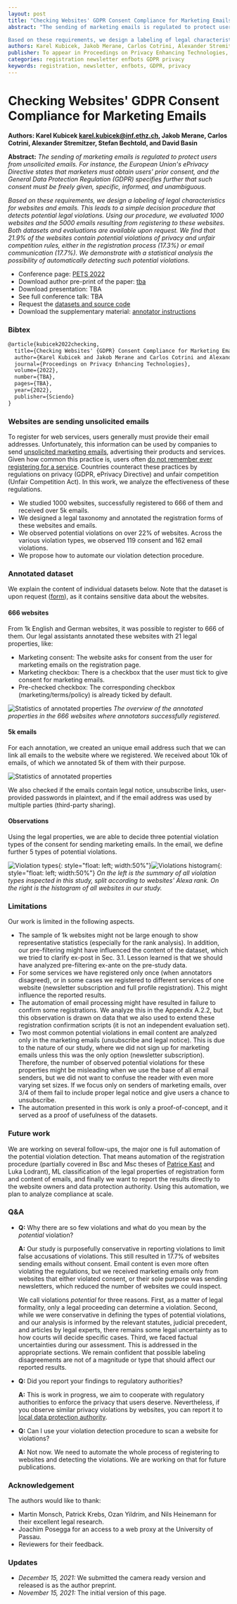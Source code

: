 ```yaml
---
layout: post
title: "Checking Websites' GDPR Consent Compliance for Marketing Emails"
abstract: "The sending of marketing emails is regulated to protect users from unsolicited emails. For instance, the European Union's ePrivacy Directive states that marketers must obtain users' prior consent, and the General Data Protection Regulation (GDPR) specifies further that such consent must be freely given, specific, informed, and unambiguous.

Based on these requirements, we design a labeling of legal characteristics for websites and emails. This leads to a simple decision procedure that detects potential legal violations. Using our procedure, we evaluated 1000 websites and the 5000 emails resulting from registering to these websites. Both datasets and evaluations are available upon request. We find that 21.9% of the websites contain potential violations of privacy and unfair competition rules, either in the registration process (17.3%) or email communication (17.7%). We demonstrate with a statistical analysis the possibility of automatically detecting such potential violations."
authors: Karel Kubicek, Jakob Merane, Carlos Cotrini, Alexander Stremitzer, Stefan Bechtold, David Basin
publisher: To appear in Proceedings on Privacy Enhancing Technologies, PETS, 2022.
categories: registration newsletter enfbots GDPR privacy
keywords: registration, newsletter, enfbots, GDPR, privacy
---
```


# Checking Websites' GDPR Consent Compliance for Marketing Emails

**Authors: Karel Kubicek <karel.kubicek@inf.ethz.ch>, Jakob Merane, Carlos Cotrini, Alexander Stremitzer, Stefan Bechtold, and David Basin**

**Abstract:** *The sending of marketing emails is regulated to protect users from unsolicited emails. For instance, the European Union's ePrivacy Directive states that marketers must obtain users' prior consent, and the General Data Protection Regulation (GDPR) specifies further that such consent must be freely given, specific, informed, and unambiguous.*

*Based on these requirements, we design a labeling of legal characteristics for websites and emails. This leads to a simple decision procedure that detects potential legal violations. Using our procedure, we evaluated 1000 websites and the 5000 emails resulting from registering to these websites. Both datasets and evaluations are available upon request. We find that 21.9% of the websites contain potential violations of privacy and unfair competition rules, either in the registration process (17.3%) or email communication (17.7%). We demonstrate with a statistical analysis the possibility of automatically detecting such potential violations.*

* Conference page: [PETS 2022](https://petsymposium.org/2022/paperlist.php)
* Download author pre-print of the paper: [tba]()
* Download presentation: TBA
* See full conference talk: TBA
* Request the [datasets and source code](https://forms.gle/dTGpfs5vKqdLz8sQ7)
* Download the supplementary material: [annotator instructions]()

### Bibtex

```latex
@article{kubicek2022checking,
  title={Checking Websites' {GDPR} Consent Compliance for Marketing Emails},
  author={Karel Kubicek and Jakob Merane and Carlos Cotrini and Alexander Stremitzer and Stefan Bechtold and David Basin},
  journal={Proceedings on Privacy Enhancing Technologies},
  volume={2022},
  number={TBA},
  pages={TBA},
  year={2022},
  publisher={Sciendo}
}
```

### Websites are sending unsolicited emails

To register for web services, users generally must provide their email addresses. Unfortunately, this information can be used by companies to send [unsolicited marketing emails](https://dma.org.uk/uploads/misc/marketers-email-tracker-2019.pdf), advertising their products and services. Given how common this practice is, users often [do not remember ever registering for a service](https://optinmonster.com/is-email-marketing-dead-heres-what-the-statistics-show). Countries counteract these practices by regulations on privacy (GDPR, ePrivacy Directive) and unfair competition (Unfair Competition Act). In this work, we analyze the effectiveness of these regulations.

* We studied 1000 websites, successfully registered to 666 of them and received over 5k emails.
* We designed a legal taxonomy and annotated the registration forms of these websites and emails.
* We observed potential violations on over 22% of websites. Across the various violation types, we observed 119 consent and 162 email violations.
* We propose how to automate our violation detection procedure.


### Annotated dataset

We explain the content of individual datasets below. Note that the dataset is upon request ([form](https://forms.gle/dTGpfs5vKqdLz8sQ7)), as it contains sensitive data about the websites.

#### 666 websites

From 1k English and German websites, it was possible to register to 666 of them. Our legal assistants annotated these websites with 21 legal properties, like:

* Marketing consent: The website asks for consent from the user for marketing emails on the registration page.
* Marketing checkbox: There is a checkbox that the user must tick to give consent for marketing emails.
* Pre-checked checkbox: The corresponding checkbox (marketing/terms/policy) is already ticked by default.


![Statistics of annotated properties](https://karelkubicek.github.io/assets/images/reg-pets/prop_stat.png)
*The overview of the annotated properties in the 666 websites where annotators successfully registered.*


#### 5k emails

For each annotation, we created an unique email address such that we can link all emails to the website where we registered. We received about 10k of emails, of which we annotated 5k of them with their purpose.

![Statistics of annotated properties](https://karelkubicek.github.io/assets/images/reg-pets/email_types.png)

We also checked if the emails contain legal notice, unsubscribe links, user-provided passwords in plaintext, and if the email address was used by multiple parties (third-party sharing).

#### Observations

Using the legal properties, we are able to decide three potential violation types of the consent for sending marketing emails. In the email, we define further 5 types of potential violations.

![Violation types](https://karelkubicek.github.io/assets/images/reg-pets/viol_all.png){: style="float: left; width:50%"}![Violations histogram](https://karelkubicek.github.io/assets/images/reg-pets/viol_hist.png){: style="float: left; width:50%"}
*On the left is the summary of all violation types inspected in this study, split according to websites' Alexa rank. On the right is the histogram of all websites in our study.*

### Limitations

Our work is limited in the following aspects.

* The sample of 1k websites might not be large enough to show representative statistics (especially for the rank analysis). In addition, our pre-filtering might have influenced the content of the dataset, which we tried to clarify ex-post in Sec. 3.1. Lesson learned is that we should have analyzed pre-filtering ex-ante on the pre-study data.
* For some services we have registered only once (when annotators disagreed), or in some cases we registered to different services of one website (newsletter subscription and full profile registration). This might influence the reported results.
* The automation of email processing might have resulted in failure to confirm some registrations. We analyze this in the Appendix A.2.2, but this observation is drawn on data that we also used to extend these registration confirmation scripts (it is not an independent evaluation set).
* Two most common potential violations in email content are analyzed only in the marketing emails (unsubscribe and legal notice). This is due to the nature of our study, where we did not sign up for marketing emails unless this was the only option (newsletter subscription). Therefore, the number of observed potential violations for these properties might be misleading when we use the base of all email senders, but we did not want to confuse the reader with even more varying set sizes. If we focus only on senders of marketing emails, over 3/4 of them fail to include proper legal notice and give users a chance to unsubscribe.
* The automation presented in this work is only a proof-of-concept, and it served as a proof of usefulness of the datasets.


### Future work

We are working on several follow-ups, the major one is full automation of the potential violation detection. That means automation of the registration procedure (partially covered in Bsc and Msc theses of [Patrice Kast](https://karelkubicek.github.io/assets/pdf/Patrice_Kast_Automating_website_registration_for_GDPR_compliance_analysis_signed.pdf) and Luka Lodrant), ML classification of the legal properties of registration form and content of emails, and finally we want to report the results directly to the website owners and data protection authority. Using this automation, we plan to analyze compliance at scale.


### Q&A

* **Q:** Why there are so few violations and what do you mean by the *potential* violation?

  **A:** Our study is purposefully conservative in reporting violations to limit false accusations of violations. This still resulted in 17.7% of websites sending emails without consent. Email content is even more often violating the regulations, but we received marketing emails only from websites that either violated consent, or their sole purpose was sending newsletters, which reduced the number of websites we could inspect.

  We call violations *potential* for three reasons. First, as a matter of legal formality, only a legal proceeding can determine a violation. Second, while we were conservative in defining the types of potential violations, and our analysis is informed by the relevant statutes, judicial precedent, and articles by legal experts, there remains some legal uncertainty as to how courts will decide specific cases. Third, we faced factual uncertainties during our assessment. This is addressed in the appropriate sections. We remain confident that possible labeling disagreements are not of a magnitude or type that should affect our reported results.

* **Q:** Did you report your findings to regulatory authorities? 

  **A:** This is work in progress, we aim to cooperate with regulatory authorities to enforce the privacy that users deserve. Nevertheless, if you observe similar privacy violations by websites, you can report it to [local data protection authority](https://edpb.europa.eu/about-edpb/about-edpb/members_en).

* **Q:** Can I use your violation detection procedure to scan a website for violations?

  **A:** Not now. We need to automate the whole process of registering to websites and detecting the violations. We are working on that for future publications.


### Acknowledgement

The authors would like to thank:

 * Martin Monsch, Patrick Krebs, Ozan Yildrim, and Nils Heinemann for their excellent legal research.
 * Joachim Posegga for an access to a web proxy at the University of Passau.
 * Reviewers for their feedback.

### Updates

* *December 15, 2021:* We submitted the camera ready version and released is as the author preprint.
* *November 15, 2021:* The initial version of this page.
